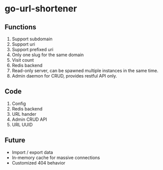 # go-url-shortener

## Functions

1. Support subdomain
2. Support uri
3. Support prefixed uri
4. Only one slug for the same domain
5. Visit count
6. Redis backend
7. Read-only server, can be spawned multiple instances in the same time.
8. Admin daemon for CRUD, provides restful API only.


## Code

1. Config
2. Redis backend
3. URL hander
4. Admin CRUD API
5. URL UUID 

## Future

* Import / export data
* In-memory cache for massive connections
* Customized 404 behavior